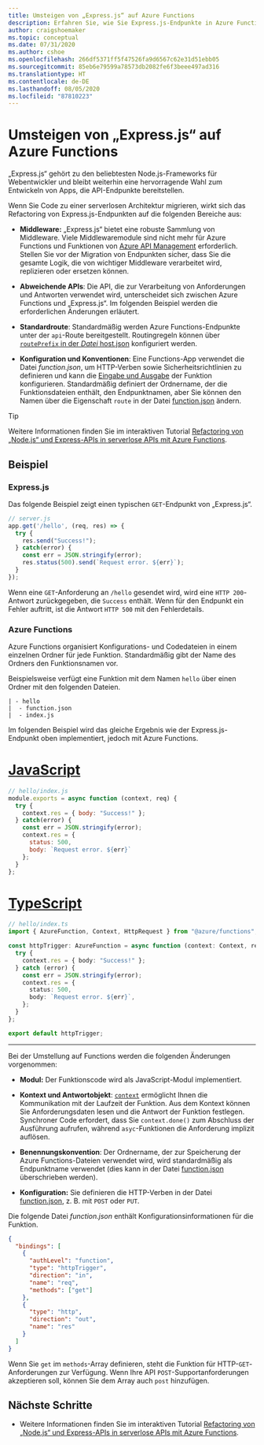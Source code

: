 ```yaml
---
title: Umsteigen von „Express.js“ auf Azure Functions
description: Erfahren Sie, wie Sie Express.js-Endpunkte in Azure Functions umgestalten.
author: craigshoemaker
ms.topic: conceptual
ms.date: 07/31/2020
ms.author: cshoe
ms.openlocfilehash: 266df5371ff5f47526fa9d6567c62e31d51ebb05
ms.sourcegitcommit: 85eb6e79599a78573db2082fe6f3beee497ad316
ms.translationtype: HT
ms.contentlocale: de-DE
ms.lasthandoff: 08/05/2020
ms.locfileid: "87810223"
---
```

# <a name="shifting-from-expressjs-to-azure-functions"></a>Umsteigen von „Express.js“ auf Azure Functions

„Express.js“ gehört zu den beliebtesten Node.js-Frameworks für Webentwickler und bleibt weiterhin eine hervorragende Wahl zum Entwickeln von Apps, die API-Endpunkte bereitstellen.

Wenn Sie Code zu einer serverlosen Architektur migrieren, wirkt sich das Refactoring von Express.js-Endpunkten auf die folgenden Bereiche aus:

- **Middleware:** „Express.js“ bietet eine robuste Sammlung von Middleware. Viele Middlewaremodule sind nicht mehr für Azure Functions und Funktionen von [Azure API Management](../api-management/api-management-key-concepts.md) erforderlich. Stellen Sie vor der Migration von Endpunkten sicher, dass Sie die gesamte Logik, die von wichtiger Middleware verarbeitet wird, replizieren oder ersetzen können.

- **Abweichende APIs**: Die API, die zur Verarbeitung von Anforderungen und Antworten verwendet wird, unterscheidet sich zwischen Azure Functions und „Express.js“. Im folgenden Beispiel werden die erforderlichen Änderungen erläutert.

- **Standardroute**: Standardmäßig werden Azure Functions-Endpunkte unter der `api`-Route bereitgestellt. Routingregeln können über [`routePrefix` in der _Datei_ host.json](./functions-bindings-http-webhook-output.md#hostjson-settings) konfiguriert werden.

- **Konfiguration und Konventionen**: Eine Functions-App verwendet die Datei _function.json_, um HTTP-Verben sowie Sicherheitsrichtlinien zu definieren und kann die [Eingabe und Ausgabe](./functions-triggers-bindings.md) der Funktion konfigurieren. Standardmäßig definiert der Ordnername, der die Funktionsdateien enthält, den Endpunktnamen, aber Sie können den Namen über die Eigenschaft `route` in der Datei [function.json](./functions-bindings-http-webhook-trigger.md#customize-the-http-endpoint) ändern.

> [!TIP]
> Weitere Informationen finden Sie im interaktiven Tutorial [Refactoring von „Node.js“ und Express-APIs in serverlose APIs mit Azure Functions](/learn/modules/shift-nodejs-express-apis-serverless/).

## <a name="example"></a>Beispiel

### <a name="expressjs"></a>Express.js

Das folgende Beispiel zeigt einen typischen `GET`-Endpunkt von „Express.js“.

```javascript
// server.js
app.get('/hello', (req, res) => {
  try {
    res.send("Success!");
  } catch(error) {
    const err = JSON.stringify(error);
    res.status(500).send(`Request error. ${err}`);
  }
});
```

Wenn eine `GET`-Anforderung an `/hello` gesendet wird, wird eine `HTTP 200`-Antwort zurückgegeben, die `Success` enthält. Wenn für den Endpunkt ein Fehler auftritt, ist die Antwort `HTTP 500` mit den Fehlerdetails.

### <a name="azure-functions"></a>Azure Functions

Azure Functions organisiert Konfigurations- und Codedateien in einem einzelnen Ordner für jede Funktion. Standardmäßig gibt der Name des Ordners den Funktionsnamen vor.

Beispielsweise verfügt eine Funktion mit dem Namen `hello` über einen Ordner mit den folgenden Dateien.

``` files
| - hello
|  - function.json
|  - index.js
```

Im folgenden Beispiel wird das gleiche Ergebnis wie der Express.js-Endpunkt oben implementiert, jedoch mit Azure Functions.

# <a name="javascript"></a>[JavaScript](#tab/javascript)

```javascript
// hello/index.js
module.exports = async function (context, req) {
  try {
    context.res = { body: "Success!" };
  } catch(error) {
    const err = JSON.stringify(error);
    context.res = {
      status: 500,
      body: `Request error. ${err}`
    };
  }
};
```

# <a name="typescript"></a>[TypeScript](#tab/typescript)

```typescript
// hello/index.ts
import { AzureFunction, Context, HttpRequest } from "@azure/functions";

const httpTrigger: AzureFunction = async function (context: Context, req: HttpRequest): Promise<void> {
  try {
    context.res = { body: "Success!" };
  } catch (error) {
    const err = JSON.stringify(error);
    context.res = {
      status: 500,
      body: `Request error. ${err}`,
    };
  }
};

export default httpTrigger;
```

---

Bei der Umstellung auf Functions werden die folgenden Änderungen vorgenommen:

- **Modul:** Der Funktionscode wird als JavaScript-Modul implementiert.

- **Kontext und Antwortobjekt**: [`context`](./functions-reference-node.md#context-object) ermöglicht Ihnen die Kommunikation mit der Laufzeit der Funktion. Aus dem Kontext können Sie Anforderungsdaten lesen und die Antwort der Funktion festlegen. Synchroner Code erfordert, dass Sie `context.done()` zum Abschluss der Ausführung aufrufen, während `asyc`-Funktionen die Anforderung implizit auflösen.

- **Benennungskonvention**: Der Ordnername, der zur Speicherung der Azure Functions-Dateien verwendet wird, wird standardmäßig als Endpunktname verwendet (dies kann in der Datei [function.json](./functions-bindings-http-webhook-trigger.md#customize-the-http-endpoint) überschrieben werden).

- **Konfiguration:** Sie definieren die HTTP-Verben in der Datei [function.json](./functions-bindings-http-webhook-trigger.md#customize-the-http-endpoint), z. B. mit `POST` oder `PUT`.

Die folgende Datei _function.json_ enthält Konfigurationsinformationen für die Funktion.

```json
{
  "bindings": [
    {
      "authLevel": "function",
      "type": "httpTrigger",
      "direction": "in",
      "name": "req",
      "methods": ["get"]
    },
    {
      "type": "http",
      "direction": "out",
      "name": "res"
    }
  ]
}
```

Wenn Sie `get` im `methods`-Array definieren, steht die Funktion für HTTP-`GET`-Anforderungen zur Verfügung. Wenn Ihre API `POST`-Supportanforderungen akzeptieren soll, können Sie dem Array auch `post` hinzufügen.

## <a name="next-steps"></a>Nächste Schritte

- Weitere Informationen finden Sie im interaktiven Tutorial [Refactoring von „Node.js“ und Express-APIs in serverlose APIs mit Azure Functions](/learn/modules/shift-nodejs-express-apis-serverless/).